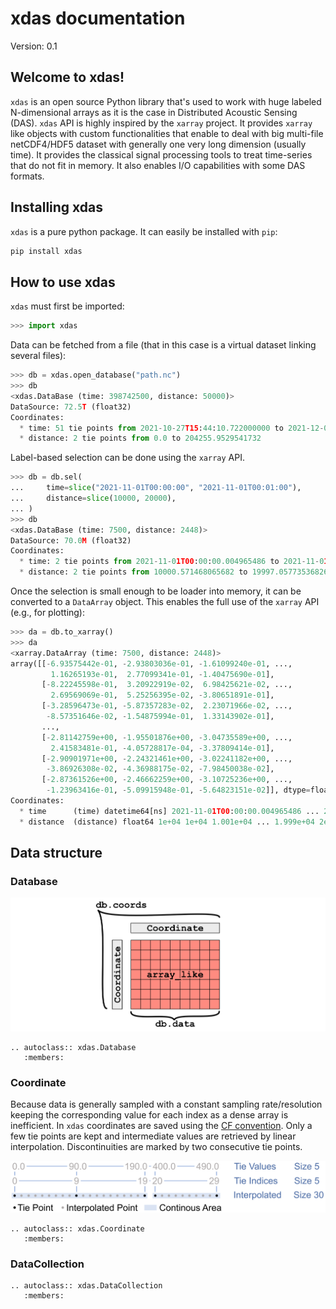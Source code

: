 # xdas documentation

Version: 0.1

## Welcome to xdas!

`xdas` is an open source Python library that's used to work with huge labeled
N-dimensional arrays as it is the case in Distributed Acoustic Sensing (DAS). `xdas` API
is highly inspired by the `xarray` project. It provides `xarray` like objects with custom
functionalities that enable to deal with big multi-file netCDF4/HDF5 dataset with
generally one very long dimension (usually time). It provides the classical signal
processing tools to treat time-series that do not fit in memory. It also enables I/O
capabilities with some DAS formats.

## Installing xdas

`xdas` is a pure python package. It can easily be installed with `pip`:

```bash
pip install xdas
```

## How to use xdas

`xdas` must first be imported:

```python
>>> import xdas
```

Data can be fetched from a file (that in this case is a virtual dataset linking
several files):

```python
>>> db = xdas.open_database("path.nc")
>>> db
<xdas.DataBase (time: 398742500, distance: 50000)>
DataSource: 72.5T (float32)
Coordinates:
  * time: 51 tie points from 2021-10-27T15:44:10.722000000 to 2021-12-03T15:45:18.419000000
  * distance: 2 tie points from 0.0 to 204255.9529541732
```

Label-based selection can be done using the `xarray` API.

```python
>>> db = db.sel(
...     time=slice("2021-11-01T00:00:00", "2021-11-01T00:01:00"),
...     distance=slice(10000, 20000),
... )
>>> db
<xdas.DataBase (time: 7500, distance: 2448)>
DataSource: 70.0M (float32)
Coordinates:
  * time: 2 tie points from 2021-11-01T00:00:00.004965486 to 2021-11-01T00:00:59.997391770
  * distance: 2 tie points from 10000.571468065682 to 19997.057735368264
```
Once the selection is small enough to be loader into memory, it can be converted to a
`DataArray` object. This enables the full use of the `xarray` API (e.g., for plotting):

```python
>>> da = db.to_xarray()
>>> da
<xarray.DataArray (time: 7500, distance: 2448)>
array([[-6.93575442e-01, -2.93803036e-01, -1.61099240e-01, ...,
         1.16265193e-01,  2.77099341e-01, -1.40475690e-01],
       [-8.22245598e-01,  3.20922919e-02,  6.98425621e-02, ...,
         2.69569069e-01,  5.25256395e-02, -3.80651891e-01],
       [-3.28596473e-01, -5.87357283e-02,  2.23071966e-02, ...,
        -8.57351646e-02, -1.54875994e-01,  1.33143902e-01],
       ...,
       [-2.81142759e+00, -1.95501876e+00, -3.04735589e+00, ...,
         2.41583481e-01, -4.05728817e-04, -3.37809414e-01],
       [-2.90901971e+00, -2.24321461e+00, -3.02241182e+00, ...,
        -3.86926308e-02, -4.36988175e-02, -7.98450038e-02],
       [-2.87361526e+00, -2.46662259e+00, -3.10725236e+00, ...,
        -1.23963416e-01, -5.09915948e-01, -5.64823151e-02]], dtype=float32)
Coordinates:
  * time      (time) datetime64[ns] 2021-11-01T00:00:00.004965486 ... 2021-11...
  * distance  (distance) float64 1e+04 1e+04 1.001e+04 ... 1.999e+04 2e+04
```


## Data structure

### Database

![](src/database.png)

```{eval-rst}
.. autoclass:: xdas.Database
   :members:
```

### Coordinate

Because data is generally sampled with a constant sampling rate/resolution keeping the 
corresponding value for each index as a dense array is inefficient. In `xdas`
coordinates are saved using the 
[CF convention][CF]. Only a few tie points are kept and intermediate values are retrieved
by linear interpolation. Discontinuities are marked by two consecutive tie points.

![](src/coordinate.png)

```{eval-rst}
.. autoclass:: xdas.Coordinate
   :members:
```

[CF]: <http://cfconventions.org/Data/cf-conventions/cf-conventions-1.10/cf-conventions.html#compression-by-coordinate-subsampling>

### DataCollection
```{eval-rst}
.. autoclass:: xdas.DataCollection
   :members:
```
